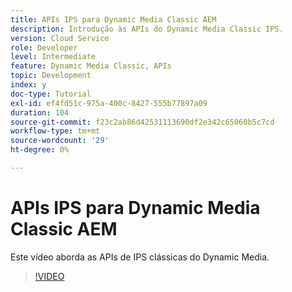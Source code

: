 ```yaml
---
title: APIs IPS para Dynamic Media Classic AEM
description: Introdução às APIs do Dynamic Media Classic IPS.
version: Cloud Service
role: Developer
level: Intermediate
feature: Dynamic Media Classic, APIs
topic: Development
index: y
doc-type: Tutorial
exl-id: ef4fd51c-975a-400c-8427-555b77897a09
duration: 104
source-git-commit: f23c2ab86d42531113690df2e342c65060b5c7cd
workflow-type: tm+mt
source-wordcount: '29'
ht-degree: 0%

---
```


# APIs IPS para Dynamic Media Classic AEM

Este vídeo aborda as APIs de IPS clássicas do Dynamic Media.

>[!VIDEO](https://video.tv.adobe.com/v/335453?quality=12&learn=on)

